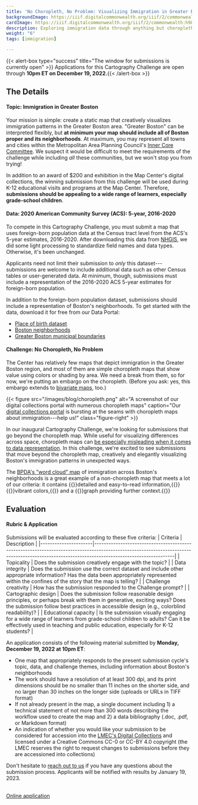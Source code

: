 ```yaml
---
title: 'No Choropleth, No Problem: Visualizing Immigration in Greater Boston'
backgroundImage: https://iiif.digitalcommonwealth.org/iiif/2/commonwealth:h989r692z/141,653,2310,778/full/0/default.jpg
cardImage: https://iiif.digitalcommonwealth.org/iiif/2/commonwealth:h989r692z/141,653,2310,778/full/0/default.jpg
description: Exploring immigration data through anything but choropleth maps
weight: "6"
tags: [immigration]

---
```


{{< alert-box type="success" title="The window for submissions is currently open" >}} Applications for this Cartography Challenge are open through **10pm ET on December 19, 2022.**{{< /alert-box >}}

## The Details

#### Topic: Immigration in Greater Boston

Your mission is simple: create a static map that creatively visualizes immigration patterns in the Greater Boston area. "Greater Boston" can be interpreted flexibly, but **at minimum your map should include all of Boston proper and its neighborhoods**. At maximum, you may represent all towns and cities within the Metropolitan Area Planning Council's [Inner Core Committee](https://www.mapc.org/wp-content/uploads/2018/03/MAPC_Subregions_2017_letter_nonames-2.png). We suspect it would be difficult to meet the requirements of the challenge while including *all* these communities, but we won't stop you from trying!

In addition to an award of $200 and exhibition in the Map Center's digital collections, the winning submission from this challenge will be used during K-12 educational visits and programs at the Map Center. Therefore, **submissions should be appealing to a wide range of learners, especially grade-school children**.

#### Data: 2020 American Community Survey (ACS): 5-year, 2016-2020

To compete in this Cartography Challenge, you must submit a map that uses foreign-born population data at the Census tract level from the ACS's 5-year estimates, 2016-2020. After downloading this data from [NHGIS](https://www.nhgis.org/), we did some light processing to standardize field names and data types. Otherwise, it's been unchanged.

Applicants need not limit their submission to *only* this dataset---submissions are welcome to include additional data such as other Census tables or user-generated data. At minimum, though, submissions must include a representation of the 2016-2020 ACS 5-year estimates for foreign-born population.

In addition to the foreign-born population dataset, submissions should include a representation of Boston's neighborhoods. To get started with the data, download it for free from our Data Portal:

* [Place of birth dataset](https://data.leventhalmap.org/#/catalog/dl9ea5foy)
* [Boston neighborhoods](https://data.leventhalmap.org/#/catalog/dkhq7glpx)
* [Greater Boston municipal boundaries](https://data.leventhalmap.org/#/catalog/dl9efr526)

#### Challenge: No Choropleth, No Problem

The Center has relatively few maps that depict immigration in the Greater Boston region, and most of them are simple choropleth maps that show value using colors or shading by area. We need a break from them, so for now, we're putting an embargo on the choropleth. (Before you ask: yes, this embargo extends to [bivariate maps](https://www.axismaps.com/guide/bivariate-choropleth), too.)

{{< figure src="/images/blog/choropleth.png" alt="A screenshot of our digital collections portal with numerous choropleth maps" caption="Our [digital collections portal](https://collections.leventhalmap.org) is bursting at the seams with choropleth maps about immigration---help us!" class="figure-right" >}}

In our inaugural Cartography Challenge, we're looking for submissions that go beyond the choropleth map. While useful for visualizing differences across space, choropleth maps can [be especially misleading when it comes to data representation](https://www.bloomberg.com/news/articles/2015-06-25/how-to-avoid-being-fooled-by-bad-maps). In this challenge, we're excited to see submissions that move beyond the choropleth map, creatively and elegantly visualizing Boston's immigration patterns in unexpected ways.

The [BPDA's "word cloud" map](https://collections.leventhalmap.org/search/commonwealth:h989r707c) of immigration across Boston's neighborhoods is a great example of a non-choropleth map that meets a lot of our criteria: it contains {{<popup src="https://iiif.digitalcommonwealth.org/iiif/2/commonwealth:h989r708n/1808,3548,1467,1157/full/0/default.jpg" class=popupTooltip target="blank">}}detailed and easy-to-read information,{{</popup>}} {{<popup src="https://iiif.digitalcommonwealth.org/iiif/2/commonwealth:h989r708n/972,793,3437,3883/full/0/default.jpg" class="popupTooltip" target="blank">}}vibrant colors,{{</popup>}} and a {{<popup src="https://iiif.digitalcommonwealth.org/iiif/2/commonwealth:h989r708n/2517,4631,2531,1284/full/0/default.jpg" class="popupTooltip" target="blank">}}graph providing further context.{{</popup>}}

## Evaluation

#### Rubric & Application

Submissions will be evaluated according to these five criteria:
| Criteria             | Description                                                                                                                                                                                  |
|----------------------|----------------------------------------------------------------------------------------------------------------------------------------------------------------------------------------------|
| Topicality     | Does the submission creatively engage with the topic?                                                                                                                                        |
| Data integrity       | Does the submission use the correct dataset and include other appropriate information? Has the data been appropriately represented within the confines of the story that the map is telling? |
| Challenge creativity | How has the submission responded to the Challenge prompt?                                                                                                                                       |
| Cartographic design  | Does the submission follow reasonable design principles, or perhaps break with them in generative, exciting ways? Does the submission follow best practices in accessible design (e.g., colorblind readability)?            |
| Educational capacity | Is the submission visually engaging for a wide range of learners from grade-school children to adults? Can it be effectively used in teaching and public education, especially for K-12 students?                                  |

An application consists of the following material submitted by **Monday, December 19, 2022 at 10pm ET**:

* One map that appropriately responds to the present submission cycle's topic, data, and challenge themes, including information about Boston's neighborhoods
* The work should have a resolution of at least 300 dpi, and its print dimensions should be no smaller than 11 inches on the shorter side, and no larger than 30 inches on the longer side (uploads or URLs in TIFF format)
* If not already present in the map, a single document including 1) a technical statement of not more than 300 words describing the workflow used to create the map and 2) a data bibliography (.doc, .pdf, or Markdown format)
* An indication of whether you would like your submission to be considered for accession into the [LMEC's Digital Collections](https://collections.leventhalmap.org) and licensed under a Creative Commons CC-0 or CC-BY 4.0 copyright (the LMEC reserves the right to request changes to submissions before they are accessioned into collections)

Don't hesitate to [reach out to us](mailto:ispangler@leventhalmap.org) if you have any questions about the submission process. Applicants will be notified with results by January 19, 2023.

<br>
<a href="https://airtable.com/shr3hXZOiWJvuquwH" class="btn btn-md btn-outline-primary">Online application</a>